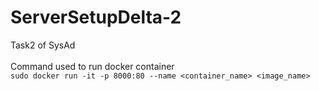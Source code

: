 # ServerSetupDelta-2
Task2 of SysAd  
<br />
Command used to run docker container  
`sudo docker run -it -p 8000:80 --name <container_name> <image_name>`  
